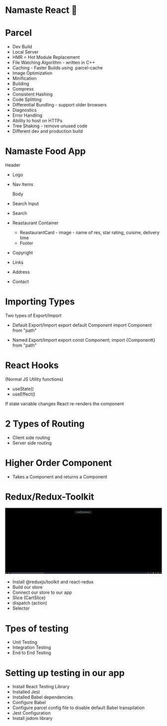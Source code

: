 # Namaste React 🚀

# Parcel

- Dev Build
- Local Server
- HMR = Hot Module Replacement
- File Watching Algorithm - written in C++
- Caching - Faster Builds using .parcel-cache
- Image Optimization
- Minification
- Building
- Compress
- Consistent Hashing
- Code Splitting
- Differential Bundling - support older browsers
- Diagnostics
- Error Handling
- Ability to host on HTTPs
- Tree Shaking - remove unused code
- Different dev and production build

# Namaste Food App

Header

- Logo
- Nav Items

  Body

- Search Input
- Search
- Reastaurant Container
  - ReastaurantCard - image - name of res, star rating, cuisine, delivery time
  - Footer
- Copyright
- Links
- Address
- Contact

# Importing Types

Two types of Export/Import

- Default Export/Import
  export default Component
  import Component from "path"

- Named Export/Import
  export const Component;
  import {Componentt} from "path"

# React Hooks

(Normal JS Utility functions)

- useState()
- useEffect()

If state variable changes React re-renders the component

# 2 Types of Routing

- Client side routing
- Server side routing

# Higher Order Component

- Takes a Component and returns a Component

# Redux/Redux-Toolkit

![alt text](image.png)

- Install @reduxjs/toolkit and react-redux
- Build our store
- Connect our store to our app
- Slice (CartSlice)
- dispatch (action)
- Selector

# Tpes of testing

- Unit Testing
- Integration Testing
- End to End Testing

# Setting up testing in our app

- Install React Testing Library
- Installed Jest
- Installed Babel dependencies
- Configure Babel
- Configure parcel config file to disable default Babel transpilation
- Jest Configuration
- Install jsdom library
